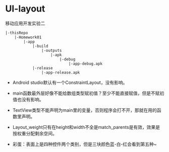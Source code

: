 # UI-layout
移动应用开发实验二

```
|-thisRepo
	|-Homework01
		|-app
			|-build
				|-outputs
					|-apk
						|-debug
							|-app-debug.apk
			|-release
				|-app-release.apk
```

- Android studio默认有一个ConstraintLayout，没有影响。

- main函数最外层好像不能给数组类型赋初值？至少不能直接赋值，但是不赋初值也没有影响。

- TextView类型不能声明为main里的变量，否则程序会打不开，那就在用的函数里声明。

- Layout_weight只有在height和width不全是match_parents是有效，效果是按权重分配剩余空间。
- 彩蛋：表面上是四种控件两个类别，但是三块颜色蓝-白-红会看到第五种~